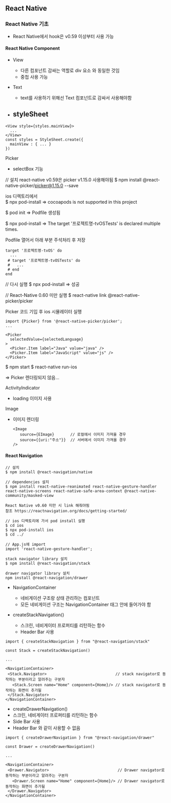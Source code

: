 ## React Native

### React Native 기초
- React Native에서 hook은 v0.59 이상부터 사용 가능

#### React Native Component
- View
  - 다른 컴포넌트 감싸는 역할로 div 요소 와 동일한 것임
  - 중첩 사용 가능
 
- Text
  - text를 사용하기 위해선 Text 컴포넌트로 감싸서 사용해야함

- styleSheet
  - 

```
<View style={styles.mainView}>
  ...
</View>
const styles = StyleSheet.create({
  mainView : { ... }
})
```

Picker
- selectBox 기능

// 설치 react-native v0.59은 picker v1.15.0 사용해야됨
$ npm install @react-native-picker/picker@1.15.0 --save

ios 디렉토리에서  
$ npx pod-install
=> cocoapods is not supported in this project

$ pod init
=> Podfile 생성됨

$ npx pod-install
=> The target '프로젝트명-tvOSTests' is declared multiple times.

Podfile 열어서 아래 부분 주석처리 후 저장
```
target '프로젝트명-tvOS' do
  ...
 # target '프로젝트명-tvOSTests' do
 #   ...
 # end
end 
```
// 다시 실행
$ npx pod-install
=> 성공

// React-Native 0.60 미만 실행
$ react-native link @react-native-picker/picker

Picker 코드 기입 후 ios 시뮬레이터 실행
```
import {Picker} from '@react-native-picker/picker';
...

<Picker
  selectedValue={selectedLanguage}
>
  <Picker.Item label="Java" value="java" />
  <Picker.Item label="JavaScript" value="js" />
</Picker>
```

$ npm start
$ react-native run-ios

=> Picker 렌더링되지 않음...


ActivityIndicator
- loading 이미지 사용

Image
- 이미지 렌더링
  ```
  <Image 
     source={EImage}       // 로컬에서 이미지 가져올 경우
     source={{uri:"주소"}}  // 서버에서 이미지 가져올 경우
  />
  ```

#### React Navigation

```
// 설치
$ npm install @react-navigation/native

// dependencies 설치
$ npm install react-native-reanimated react-native-gesture-handler react-native-screens react-native-safe-area-context @react-native-community/masked-view

React Native v0.60 미만 시 link 해줘야됨
참조 https://reactnavigation.org/docs/getting-started/

// ios 디렉토리에 가서 pod install 실행
$ cd ios
$ npx pod-install ios
$ cd ../

// App.js에 import 
import 'react-native-gesture-handler';

stack navigator library 설치
$ npm install @react-navigation/stack

drawer navigator library 설치
npm install @react-navigation/drawer

```
- NavigationContainer
  - 네비게이션 구조랑 상태 관리하는 컴포넌트
  - 모든 네비게이션 구조는 NavigationContainer 태그 안에 들어가야 함
  
- createStackNavigation()
  - 스크린, 네비게이터 프로퍼티를 리턴하는 함수
  - Header Bar 사용
 
 ```
 import { createStackNavigation } from "@react-navigation/stack"
 
 const Stack = createStackNavigation()
 
 ...
 
 <NavigationContainer>
  <Stack.Navigator>                              // stack navigator로 동작하는 부분이라고 알려주는 구분자
    <Stack.Screen name="Home" component={Home}/> // stack navigator로 동작하는 화면이 추가될 
  </Stack.Navigator>
 </NavigationContainer>
 ```

 - createDrawerNavigation()
  - 스크린, 네비게이터 프로퍼티를 리턴하는 함수
  - Side Bar 사용
  - Header Bar 와 같이 사용할 수 없음
  
 ```
 import { createDrawerNavigation } from "@react-navigation/drawer"
 
 const Drawer = createDrawerNavigation()
 
 ...
 
 <NavigationContainer>
  <Drawer.Navigator>                              // Drawer navigator로 동작하는 부분이라고 알려주는 구분자
    <Drawer.Screen name="Home" component={Home}/> // Drawer navigator로 동작하는 화면이 추가될 
  </Drawer.Navigator>
 </NavigationContainer>
 ```

